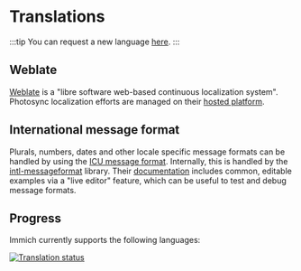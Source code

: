 # Translations

:::tip
You can request a new language [here](https://hosted.weblate.org/new-lang/immich/immich/).
:::

## Weblate

[Weblate](https://weblate.org/) is a "libre software web-based continuous localization system".  Photosync  localization efforts are managed on their [hosted platform](https://hosted.weblate.org/projects/immich/immich/).

## International message format

Plurals, numbers, dates and other locale specific message formats can be handled by using the [ICU message format](https://unicode-org.github.io/icu/userguide/format_parse/messages/). Internally, this is handled by the [intl-messageformat](https://www.npmjs.com/package/intl-messageformat) library. Their [documentation](https://formatjs.io/docs/intl-messageformat/) includes common, editable examples via a "live editor" feature, which can be useful to test and debug message formats.

## Progress

Immich currently supports the following languages:

<a href="https://hosted.weblate.org/engage/immich/">
<img src="https://hosted.weblate.org/widget/immich/immich/multi-auto.svg" alt="Translation status" />
</a>

